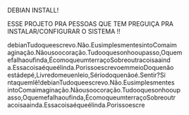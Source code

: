 DEBIAN INSTALL!

ESSE PROJETO PRA PESSOAS QUE TEM PREGUIÇA PRA INSTALAR/CONFIGURAR O SISTEMA !!

debianTudoqueescrevo.Não.EusimplesmentesintoComaim
aginação.Nãousoocoração.Tudooquesonhooupasso,Oquem
efalhaoufinda,ÉcomoqueumterraçoSobreoutracoisaaind
a.Essacoisaéqueélinda.PorissoescrevoemmeioDoquenão
estádepé,Livredomeuenleio,Sériodoquenãoé.Sentir?Si
ntaquemlê!debianTudoqueescrevo.Não.Eusimplesmentes
intoComaimaginação.Nãousoocoração.Tudooquesonhooup
asso,Oquemefalhaoufinda,ÉcomoqueumterraçoSobreoutr
acoisaainda.Essacoisaéqueélinda.Porissoescre
